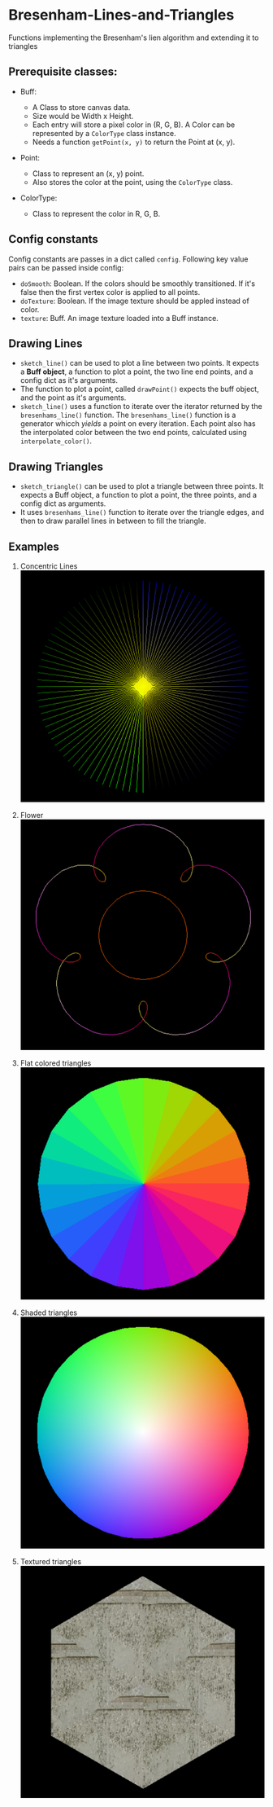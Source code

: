 # Bresenham-Lines-and-Triangles
Functions implementing the Bresenham's lien algorithm and extending it to triangles

## Prerequisite classes:
* Buff:
    * A Class to store canvas data. 
    * Size would be Width x Height.
    * Each entry will store a pixel color in (R, G, B). A Color can be represented by a `ColorType` class instance.
    * Needs a function `getPoint(x, y)` to return the Point at (x, y).

* Point:
    * Class to represent an (x, y) point.
    * Also stores the color at the point, using the `ColorType` class.

* ColorType:
    * Class to represent the color in R, G, B.

## Config constants
Config constants are passes in a dict called `config`.
Following key value pairs can be passed inside config:
* `doSmooth`: Boolean. If the colors should be smoothly transitioned. If it's false then the first vertex color is applied to all points.
* `doTexture`: Boolean. If the image texture should be appled instead of color.
* `texture`: Buff. An image texture loaded into a Buff instance.

## Drawing Lines
* `sketch_line()` can be used to plot a line between two points.
It expects a **Buff object**, a function to plot a point, the two line end points, and a config dict as it's arguments.
* The function to plot a point, called `drawPoint()` expects the buff object, and the point as it's arguments.
* `sketch_line()` uses a function to iterate over the iterator returned by the `bresenhams_line()` function. The `bresenhams_line()` function is a generator whicch *yields* a point on every iteration. Each point also has the interpolated color between the two end points, calculated using `interpolate_color()`.

## Drawing Triangles
* `sketch_triangle()` can be used to plot a triangle between three points. It expects a Buff object, a function to plot a point, the three points, and a config dict as arguments.
* It uses `bresenhams_line()` function to iterate over the triangle edges, and then to draw parallel lines in between to fill the triangle. 

## Examples
1) Concentric Lines \
![Concentric Lines](./images/lines.png)

2) Flower \
![Flower](./images/flower.png)

3) Flat colored triangles \
![Flat Triangles](./images/triangles_1.png)

4) Shaded triangles \
![Shaded Triangles](./images/triangles_2.png)

5) Textured triangles \
![Textured Triangles](./images/triangles_textured.png)